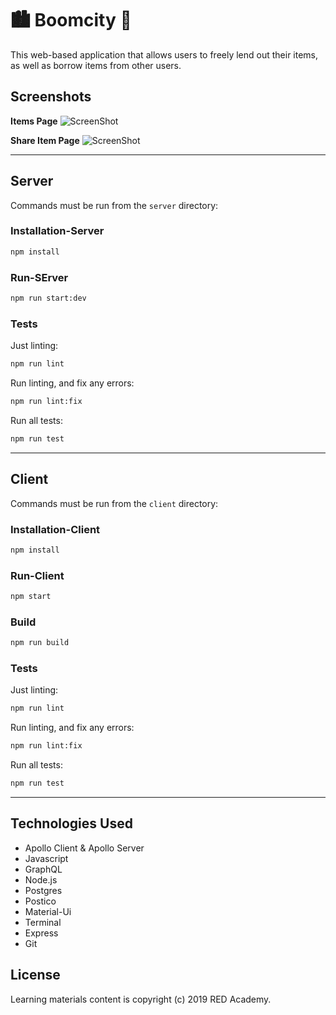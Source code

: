 # 🏙 Boomcity 🌃

This web-based application that allows users to freely lend out their items, as well as borrow items from other users.

## Screenshots

**Items Page**
![ScreenShot](https://raw.github.com/jenjjy/BoomCity-App/client/src/images/BoomCity-items.png)

<!-- <br/> -->

**Share Item Page**
![ScreenShot](https://raw.github.com/jenjjy/BoomCity-App/client/src/images/BoomCity-share.png)

---

<!-- -->

## Server

Commands must be run from the `server` directory:

### Installation-Server

```bash
npm install
```

### Run-SErver

```bash
npm run start:dev
```

### Tests

Just linting:

```bash
npm run lint
```

Run linting, and fix any errors:

```bash
npm run lint:fix
```

Run all tests:

```bash
npm run test
```

---

## Client

Commands must be run from the `client` directory:

### Installation-Client

```bash
npm install
```

### Run-Client

```bash
npm start
```

### Build

```bash
npm run build
```

### Tests

Just linting:

```bash
npm run lint
```

Run linting, and fix any errors:

```bash
npm run lint:fix
```

Run all tests:

```bash
npm run test
```

---

## Technologies Used

- Apollo Client & Apollo Server
- Javascript
- GraphQL
- Node.js
- Postgres
- Postico
- Material-Ui
- Terminal
- Express
- Git

## License

Learning materials content is copyright (c) 2019 RED Academy.
